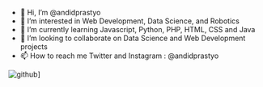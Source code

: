 - 👋 Hi, I’m @andidprastyo
- 👀 I’m interested in Web Development, Data Science, and Robotics
- 🌱 I’m currently learning Javascript, Python, PHP, HTML, CSS and Java
- 💞️ I’m looking to collaborate on Data Science and Web Development projects
- 📫 How to reach me Twitter and Instagram : @andidprastyo

![github](https://img.shields.io/badge/GitHub-000000?style=for-the-badge&logo=GitHub&logoColor=white)]

<!---
andidprastyo/andidprastyo is a ✨ special ✨ repository because its `README.md` (this file) appears on your GitHub profile.
You can click the Preview link to take a look at your changes.
--->
